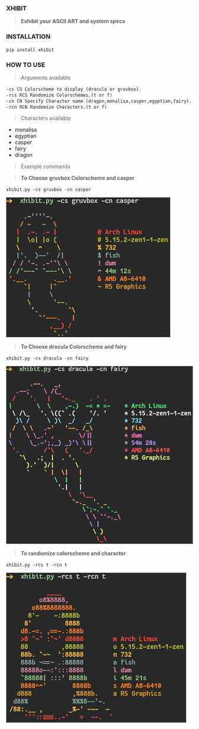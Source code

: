 ### XHIBIT

> **Exhibit your ASCII ART and system specs**

### INSTALLATION

```
pip install xhibit
```

### HOW TO USE

> Arguments available

```
-cs CS Colorscheme to display (dracula or gruvbox).
-rcs RCS Randomize Colorschemes.(t or f)
-cn CN Specify Character name (dragon,monalisa,casper,egyptian,fairy).
-rcn RCN Randomize Characters.(t or f)
```

> Characters available

-   monalisa
-   egyptian
-   casper
-   fairy
-   dragon

> Example commands

> **To Choose gruvbox Colorscheme and casper**

```
xhibit.py -cs gruvbox -cn casper
```

![example1](casper.png)

> **To Choose dracula Colorscheme and fairy**

```
xhibit.py -cs dracula -cn fairy
```

![example1](fairy.png)

> **To randomize colorscheme and character**

```
xhibit.py -rcs t -rcn t
```

![example2](monalisa.png)
